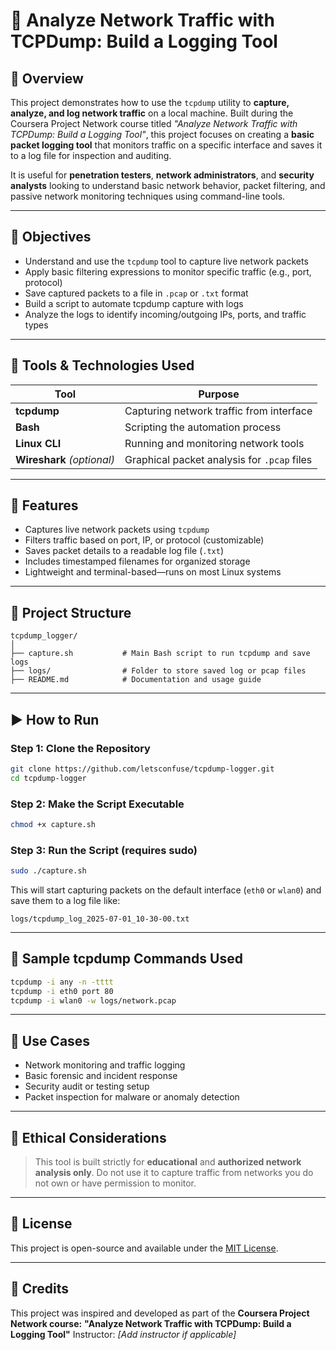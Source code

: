 # 📱 Analyze Network Traffic with TCPDump: Build a Logging Tool

## 📘 Overview

This project demonstrates how to use the `tcpdump` utility to **capture, analyze, and log network traffic** on a local machine. Built during the Coursera Project Network course titled *"Analyze Network Traffic with TCPDump: Build a Logging Tool"*, this project focuses on creating a **basic packet logging tool** that monitors traffic on a specific interface and saves it to a log file for inspection and auditing.

It is useful for **penetration testers**, **network administrators**, and **security analysts** looking to understand basic network behavior, packet filtering, and passive network monitoring techniques using command-line tools.

---

## 🎯 Objectives

* Understand and use the `tcpdump` tool to capture live network packets
* Apply basic filtering expressions to monitor specific traffic (e.g., port, protocol)
* Save captured packets to a file in `.pcap` or `.txt` format
* Build a script to automate tcpdump capture with logs
* Analyze the logs to identify incoming/outgoing IPs, ports, and traffic types

---

## 💠 Tools & Technologies Used

| Tool                       | Purpose                                     |
| -------------------------- | ------------------------------------------- |
| **tcpdump**                | Capturing network traffic from interface    |
| **Bash**                   | Scripting the automation process            |
| **Linux CLI**              | Running and monitoring network tools        |
| **Wireshark** *(optional)* | Graphical packet analysis for `.pcap` files |

---

## 📁 Features

* Captures live network packets using `tcpdump`
* Filters traffic based on port, IP, or protocol (customizable)
* Saves packet details to a readable log file (`.txt`)
* Includes timestamped filenames for organized storage
* Lightweight and terminal-based—runs on most Linux systems

---

## 📂 Project Structure

```
tcpdump_logger/
│
├── capture.sh           # Main Bash script to run tcpdump and save logs
├── logs/                # Folder to store saved log or pcap files
├── README.md            # Documentation and usage guide
```

---

## ▶️ How to Run

### Step 1: Clone the Repository

```bash
git clone https://github.com/letsconfuse/tcpdump-logger.git
cd tcpdump-logger
```

### Step 2: Make the Script Executable

```bash
chmod +x capture.sh
```

### Step 3: Run the Script (requires sudo)

```bash
sudo ./capture.sh
```

This will start capturing packets on the default interface (`eth0` or `wlan0`) and save them to a log file like:

```
logs/tcpdump_log_2025-07-01_10-30-00.txt
```

---

## 🧠 Sample tcpdump Commands Used

```bash
tcpdump -i any -n -tttt
tcpdump -i eth0 port 80
tcpdump -i wlan0 -w logs/network.pcap
```

---

## 📌 Use Cases

* Network monitoring and traffic logging
* Basic forensic and incident response
* Security audit or testing setup
* Packet inspection for malware or anomaly detection

---

## 🔐 Ethical Considerations

> This tool is built strictly for **educational** and **authorized network analysis only**. Do not use it to capture traffic from networks you do not own or have permission to monitor.

---

## 📜 License

This project is open-source and available under the [MIT License](LICENSE).

---

## 🙌 Credits

This project was inspired and developed as part of the **Coursera Project Network course:**
**"Analyze Network Traffic with TCPDump: Build a Logging Tool"**
Instructor: *\[Add instructor if applicable]*

